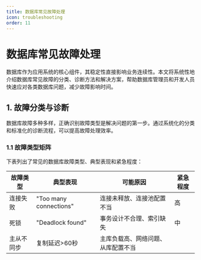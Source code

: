 ```yaml
---
title: 数据库常见故障处理  
icon: troubleshooting  
order: 11  
---
```


# 数据库常见故障处理  

数据库作为应用系统的核心组件，其稳定性直接影响业务连续性。本文将系统性地介绍数据库常见故障的分类、诊断方法和解决方案，帮助数据库管理员和开发人员快速应对各类数据库问题，减少故障影响时间。

## 1. 故障分类与诊断  

数据库故障多种多样，正确识别故障类型是解决问题的第一步。通过系统化的分类和标准化的诊断流程，可以提高故障处理效率。

### 1.1 故障类型矩阵  

下表列出了常见的数据库故障类型、典型表现和紧急程度：

| 故障类型       | 典型表现                                | 可能原因                           | 紧急程度 |  
|----------------|----------------------------------------|-----------------------------------|----------|  
| 连接失败       | "Too many connections"                  | 连接未释放、连接池配置不当         | 高       |  
| 死锁           | "Deadlock found"                        | 事务设计不合理、索引缺失           | 中       |  
| 主从不同步     | 复制延迟>60秒                           | 主库负载高、网络问题、从库配置不当